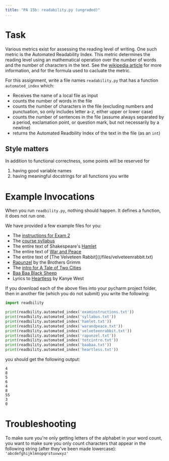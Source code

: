 ```yaml
---
title: "PA 15b: readability.py (ungraded)"
...
```


# Task

Various metrics exist for assessing the reading level of writing. One such metric is the Automated Readability Index. This metric determines the reading level using an mathematical operation over the number of words and the number of characters in the text. See the [wikipedia article](https://en.wikipedia.org/wiki/Automated_readability_index) for more information, and for the formula used to cacluate the metric.

For this assignment, write a file names `readability.py` that has a function `automated_index` which:

-   Receives the name of a local file as input
-   counts the number of words in the file
-   counts the number of characters in the file (excluding numbers and punctuation, so only includes letter a-z, either upper or lower case)
-   counts the number of sentences in the file (assume always separated by a period, exclamation point, or question mark, but not necessarily by a newline)
-   returns the Automated Readbility Index of the text in the file (as an `int`)




## Style matters

In addition to functional correctness, some points will be reserved for

1.  having good variable names
1.  having meaningful docstrings for all functions you write

# Example Invocations

When you run `readbility.py`, nothing should happen.
It defines a function, it does not run one.

We have provided a few example files for you:

-   The [instructions for Exam 2](examinstructions.txt)
-   The [course syllabus](/files/syllabus.txt)
-   The entire text of Shakespeare's [Hamlet](/files/hamlet.txt)
-   The entire text of [War and Peace](/files/warandpeace.txt)
-   The entire text of [The Velveteen Rabbit]((/files/velveteenrabbit.txt)
-   [Rapunzel](/files/rapunzel.txt) by the Brothers Grimm
-   The [intro for A Tale of Two Cities](/files/totci.txt)
-   [Baa Baa Black Sheep](/files/baabaa.txt)
-   Lyrics to [Heartless](/files/heartless.txt) by Kanye West

If you download each of the above files into your pycharm project folder, then in another file (which you do not submit) you write the following:

````python
import readbility

print(readbility.automated_index('examinstructions.txt'))
print(readbility.automated_index('syllabus.txt'))
print(readbility.automated_index('hamlet.txt'))
print(readbility.automated_index('warandpeace.txt'))
print(readbility.automated_index('velveteenrabbit.txt'))
print(readbility.automated_index('rapunzel.txt'))
print(readbility.automated_index('totcintro.txt'))
print(readbility.automated_index('baabaa.txt'))
print(readbility.automated_index('heartless.txt'))
````

you should get the following output:

````
4
8
5
6
4
8
55
3
0
````

# Troubleshooting

To make sure you're only getting letters of the alphabet in your word count, you want to make sure you only count characters that appear in the following string (after they've been made lowercase): `'abcdefghijklmnopqrstuvwxyz'`
